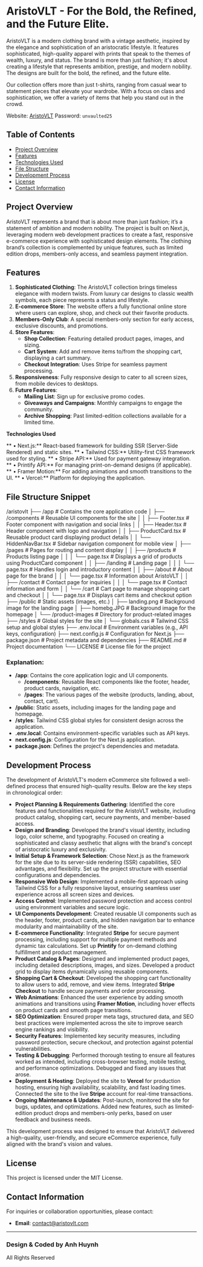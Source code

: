 # AristoVLT - For the Bold, the Refined, and the Future Elite.

AristoVLT is a modern clothing brand with a vintage aesthetic, inspired by the elegance and sophistication of an aristocratic lifestyle. It features sophisticated, high-quality apparel with prints that speak to the themes of wealth, luxury, and status. The brand is more than just fashion; it's about creating a lifestyle that represents ambition, prestige, and modern nobility. The designs are built for the bold, the refined, and the future elite.

Our collection offers more than just t-shirts, ranging from casual wear to statement pieces that elevate your wardrobe. With a focus on class and sophistication, we offer a variety of items that help you stand out in the crowd.

Website: [AristoVLT](https://aristovlt.com/)
Password: `unvaulted25`

## Table of Contents
- [Project Overview](#project-overview)
- [Features](#features)
- [Technologies Used](#technologies-used)
- [File Structure](#file-structure)
- [Development Process](#development-process)
- [License](#license)
- [Contact Information](#contact-information)

## Project Overview

AristoVLT represents a brand that is about more than just fashion; it’s a statement of ambition and modern nobility. The project is built on Next.js, leveraging modern web development practices to create a fast, responsive e-commerce experience with sophisticated design elements. The clothing brand’s collection is complemented by unique features, such as limited edition drops, members-only access, and seamless payment integration.

## Features

1. **Sophisticated Clothing**: The AristoVLT collection brings timeless elegance with modern twists. From luxury car designs to classic wealth symbols, each piece represents a status and lifestyle.
2. **E-commerce Store**: The website offers a fully functional online store where users can explore, shop, and check out their favorite products.
3. **Members-Only Club**: A special members-only section for early access, exclusive discounts, and promotions.
4. **Store Features**:
    - **Shop Collection**: Featuring detailed product pages, images, and sizing.
    - **Cart System**: Add and remove items to/from the shopping cart, displaying a cart summary.
    - **Checkout Integration**: Uses Stripe for seamless payment processing.
5. **Responsiveness**: Fully responsive design to cater to all screen sizes, from mobile devices to desktops.
6. **Future Features**:
    - **Mailing List**: Sign up for exclusive promo codes.
    - **Giveaways and Campaigns**: Monthly campaigns to engage the community.
    - **Archive Shopping**: Past limited-edition collections available for a limited time.

**Technologies Used**

**	•	Next.js:** React-based framework for building SSR (Server-Side Rendered) and static sites.
**	•	Tailwind CSS:** Utility-first CSS framework used for styling.
**	•	Stripe API:** Used for payment gateway integration.
**	•	Printify API:** For managing print-on-demand designs (if applicable).
**	•	Framer Motion:** For adding animations and smooth transitions to the UI.
**	•	Vercel:** Platform for deploying the application.

## File Structure Snippet

/aristovlt
├── /app                           # Contains the core application code
│   ├── /components                # Reusable UI components for the site
│   │   ├── Footer.tsx             # Footer component with navigation and social links
│   │   ├── Header.tsx             # Header component with logo and navigation
│   │   ├── ProductCard.tsx        # Reusable product card displaying product details
│   │   └── HiddenNavBar.tsx       # Sidebar navigation component for mobile view
│   ├── /pages                     # Pages for routing and content display
│   │   ├── /products              # Products listing page
│   │   │   └── page.tsx           # Displays a grid of products using ProductCard component
│   │   ├── /landing               # Landing page
│   │   │   └── page.tsx           # Handles login and introductory content
│   │   ├── /about                 # About page for the brand
│   │   │   └── page.tsx           # Information about AristoVLT
│   │   ├── /contact               # Contact page for inquiries
│   │   │   └── page.tsx           # Contact information and form
│   │   └── /cart                  # Cart page to manage shopping cart and checkout
│   │       └── page.tsx           # Displays cart items and checkout option
├── /public                        # Static assets (images, etc.)
│   ├── landing.png                # Background image for the landing page
│   ├── homebg.JPG                 # Background image for the homepage
│   └── /product-images            # Directory for product-related images
├── /styles                        # Global styles for the site
│   └── globals.css                # Tailwind CSS setup and global styles
├── .env.local                     # Environment variables (e.g., API keys, configuration)
├── next.config.js                 # Configuration for Next.js
├── package.json                   # Project metadata and dependencies
├── README.md                      # Project documentation
└── LICENSE                        # License file for the project

### Explanation:
- **/app**: Contains the core application logic and UI components.
  - **/components**: Reusable React components like the footer, header, product cards, navigation, etc.
  - **/pages**: The various pages of the website (products, landing, about, contact, cart).
- **/public**: Static assets, including images for the landing page and homepage.
- **/styles**: Tailwind CSS global styles for consistent design across the application.
- **.env.local**: Contains environment-specific variables such as API keys.
- **next.config.js**: Configuration for the Next.js application.
- **package.json**: Defines the project's dependencies and metadata.

## Development Process

The development of AristoVLT's modern eCommerce site followed a well-defined process that ensured high-quality results. Below are the key steps in chronological order:

- **Project Planning & Requirements Gathering**: Identified the core features and functionalities required for the AristoVLT website, including product catalog, shopping cart, secure payments, and member-based access.
- **Design and Branding**: Developed the brand's visual identity, including logo, color scheme, and typography. Focused on creating a sophisticated and classy aesthetic that aligns with the brand's concept of aristocratic luxury and exclusivity.
- **Initial Setup & Framework Selection**: Chose Next.js as the framework for the site due to its server-side rendering (SSR) capabilities, SEO advantages, and flexibility. Set up the project structure with essential configurations and dependencies.
- **Responsive Web Design**: Implemented a mobile-first approach using Tailwind CSS for a fully responsive layout, ensuring seamless user experience across all screen sizes and devices.
- **Access Control**: Implemented password protection and access control using environment variables and secure logic.
- **UI Components Development**: Created reusable UI components such as the header, footer, product cards, and hidden navigation bar to enhance modularity and maintainability of the site.
- **E-commerce Functionality**: Integrated **Stripe** for secure payment processing, including support for multiple payment methods and dynamic tax calculations. Set up **Printify** for on-demand clothing fulfillment and product management.
- **Product Catalog & Pages**: Designed and implemented product pages, including detailed descriptions, images, and sizes. Developed a product grid to display items dynamically using reusable components.
- **Shopping Cart & Checkout**: Developed the shopping cart functionality to allow users to add, remove, and view items. Integrated **Stripe Checkout** to handle secure payments and order processing.
- **Web Animations**: Enhanced the user experience by adding smooth animations and transitions using **Framer Motion**, including hover effects on product cards and smooth page transitions.
- **SEO Optimization**: Ensured proper meta tags, structured data, and SEO best practices were implemented across the site to improve search engine rankings and visibility.
- **Security Features**: Implemented key security measures, including password protection, secure checkout, and protection against potential vulnerabilities.
- **Testing & Debugging**: Performed thorough testing to ensure all features worked as intended, including cross-browser testing, mobile testing, and performance optimizations. Debugged and fixed any issues that arose.
- **Deployment & Hosting**: Deployed the site to **Vercel** for production hosting, ensuring high availability, scalability, and fast loading times. Connected the site to the live **Stripe** account for real-time transactions.
- **Ongoing Maintenance & Updates**: Post-launch, monitored the site for bugs, updates, and optimizations. Added new features, such as limited-edition product drops and members-only perks, based on user feedback and business needs.

This development process was designed to ensure that AristoVLT delivered a high-quality, user-friendly, and secure eCommerce experience, fully aligned with the brand's vision and values.

## License

This project is licensed under the MIT License.

## Contact Information

For inquiries or collaboration opportunities, please contact:

- **Email**: [contact@aristovlt.com](mailto:contact@aristovlt.com)

---

### Design & Coded by Anh Huynh  
All Rights Reserved
